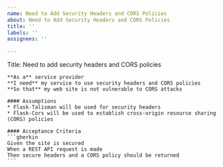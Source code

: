```yaml
---
name: Need to Add Security Headers and CORS Policies
about: Need to Add Security Headers and CORS Policies
title: ''
labels: ''
assignees: ''

---
```


Title: Need to add security headers and CORS policies

    **As a** service provider
    **I need** my service to use security headers and CORS policies
    **So that** my web site is not vulnerable to CORS attacks

    #### Assumptions
    * Flask-Talisman will be used for security headers
    * Flask-Cors will be used to establish cross-origin resource sharing (CORS) policies

    #### Acceptance Criteria
    ```gherkin
    Given the site is secured
    When a REST API request is made
    Then secure headers and a CORS policy should be returned
    ```
